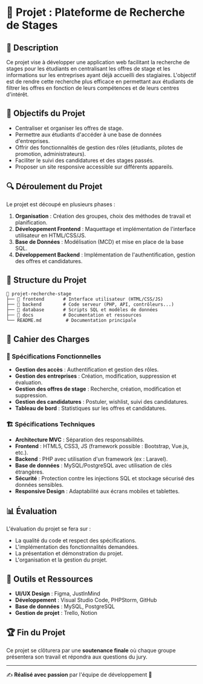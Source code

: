 # 📌 Projet : Plateforme de Recherche de Stages

## 📖 Description
Ce projet vise à développer une application web facilitant la recherche de stages pour les étudiants en centralisant les offres de stage et les informations sur les entreprises ayant déjà accueilli des stagiaires. L'objectif est de rendre cette recherche plus efficace en permettant aux étudiants de filtrer les offres en fonction de leurs compétences et de leurs centres d'intérêt.

## 🚀 Objectifs du Projet
- Centraliser et organiser les offres de stage.
- Permettre aux étudiants d'accéder à une base de données d'entreprises.
- Offrir des fonctionnalités de gestion des rôles (étudiants, pilotes de promotion, administrateurs).
- Faciliter le suivi des candidatures et des stages passés.
- Proposer un site responsive accessible sur différents appareils.

## 🔍 Déroulement du Projet
Le projet est découpé en plusieurs phases :
1. **Organisation** : Création des groupes, choix des méthodes de travail et planification.
2. **Développement Frontend** : Maquettage et implémentation de l'interface utilisateur en HTML/CSS/JS.
3. **Base de Données** : Modélisation (MCD) et mise en place de la base SQL.
4. **Développement Backend** : Implémentation de l'authentification, gestion des offres et candidatures.

## 📂 Structure du Projet
```
📁 projet-recherche-stage
├── 📂 frontend       # Interface utilisateur (HTML/CSS/JS)
├── 📂 backend        # Code serveur (PHP, API, contrôleurs...)
├── 📂 database       # Scripts SQL et modèles de données
├── 📂 docs           # Documentation et ressources
└── README.md         # Documentation principale
```

## 📜 Cahier des Charges
### 🎯 Spécifications Fonctionnelles
- **Gestion des accès** : Authentification et gestion des rôles.
- **Gestion des entreprises** : Création, modification, suppression et évaluation.
- **Gestion des offres de stage** : Recherche, création, modification et suppression.
- **Gestion des candidatures** : Postuler, wishlist, suivi des candidatures.
- **Tableau de bord** : Statistiques sur les offres et candidatures.

### 🏗️ Spécifications Techniques
- **Architecture MVC** : Séparation des responsabilités.
- **Frontend** : HTML5, CSS3, JS (framework possible : Bootstrap, Vue.js, etc.).
- **Backend** : PHP avec utilisation d'un framework (ex : Laravel).
- **Base de données** : MySQL/PostgreSQL avec utilisation de clés étrangères.
- **Sécurité** : Protection contre les injections SQL et stockage sécurisé des données sensibles.
- **Responsive Design** : Adaptabilité aux écrans mobiles et tablettes.

## 📊 Évaluation
L'évaluation du projet se fera sur :
- La qualité du code et respect des spécifications.
- L'implémentation des fonctionnalités demandées.
- La présentation et démonstration du projet.
- L'organisation et la gestion du projet.

## 🎨 Outils et Ressources
- **UI/UX Design** : Figma, JustInMind
- **Développement** : Visual Studio Code, PHPStorm, GitHub
- **Base de données** : MySQL, PostgreSQL
- **Gestion de projet** : Trello, Notion

## 🏆 Fin du Projet
Ce projet se clôturera par une **soutenance finale** où chaque groupe présentera son travail et répondra aux questions du jury.

---
✍️ **Réalisé avec passion** par l'équipe de développement 🚀
